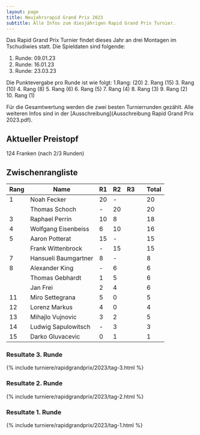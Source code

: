 ```yaml
---
layout: page
title: Neujahrsrapid Grand Prix 2023
subtitle: Alle Infos zum diesjährigen Rapid Grand Prix Turnier.
---
```


Das Rapid Grand Prix Turnier findet dieses Jahr an drei Montagen im Tschudiwies statt. Die Spieldaten sind folgende:

1. Runde: 09.01.23
2. Runde: 16.01.23
3. Runde: 23.03.23

Die Punktevergabe pro Runde ist wie folgt: 1.Rang: (20) 2. Rang (15) 3. Rang (10) 4. Rang (8) 5. Rang (6) 6. Rang (5) 7. Rang (4) 8. Rang (3) 9. Rang (2) 10. Rang (1)

Für die Gesamtwertung werden die zwei besten Turnierrunden gezählt. Alle weiteren Infos sind in der [Ausschreibung](Ausschreibung Rapid Grand Prix 2023.pdf).

## Aktueller Preistopf

124 Franken (nach 2/3 Runden)

## Zwischenrangliste

| Rang | Name                 | R1  | R2  | R3  |     | Total |
| ---- | -------------------- | --- | --- | --- | --- | ----- |
| 1    | Noah Fecker          | 20  | -   |     |     | 20    |
|      | Thomas Schoch        | -   | 20  |     |     | 20    |
| 3    | Raphael Perrin       | 10  | 8   |     |     | 18    |
| 4    | Wolfgang Eisenbeiss  | 6   | 10  |     |     | 16    |
| 5    | Aaron Potterat       | 15  | -   |     |     | 15    |
|      | Frank Wittenbrock    | -   | 15  |     |     | 15    |
| 7    | Hansueli Baumgartner | 8   | -   |     |     | 8     |
| 8    | Alexander King       | -   | 6   |     |     | 6     |
|      | Thomas Gebhardt      | 1   | 5   |     |     | 6     |
|      | Jan Frei             | 2   | 4   |     |     | 6     |
| 11   | Miro Settegrana      | 5   | 0   |     |     | 5     |
| 12   | Lorenz Markus        | 4   | 0   |     |     | 4     |
| 13   | Mihajlo Vujnovic     | 3   | 2   |     |     | 5     |
| 14   | Ludwig Sapulowitsch  | -   | 3   |     |     | 3     |
| 15   | Darko Gluvacevic     | 0   | 1   |     |     | 1     |

### Resultate 3. Runde

{% include turniere/rapidgrandprix/2023/tag-3.html %}

### Resultate 2. Runde

{% include turniere/rapidgrandprix/2023/tag-2.html %}

### Resultate 1. Runde

{% include turniere/rapidgrandprix/2023/tag-1.html %}
